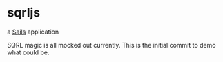 # sqrljs

a [Sails](http://sailsjs.org) application

SQRL magic is all mocked out currently. This is the initial commit to demo what could be.
